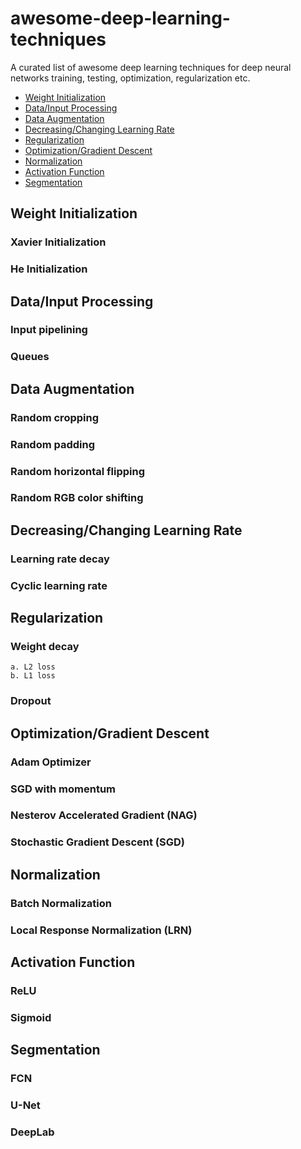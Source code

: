 # awesome-deep-learning-techniques
A curated list of awesome deep learning techniques for deep neural networks training, testing, optimization, regularization etc.
- [Weight Initialization](https://github.com/minar09/awesome-deep-learning-techniques/blob/master/README.md#weight-initialization)
- [Data/Input Processing](https://github.com/minar09/awesome-deep-learning-techniques/blob/master/README.md#data-input-processing)
- [Data Augmentation](https://github.com/minar09/awesome-deep-learning-techniques/blob/master/README.md#data-augmentation)
- [Decreasing/Changing Learning Rate](https://github.com/minar09/awesome-deep-learning-techniques/blob/master/README.md#decreasing-changing-learning-rate)
- [Regularization](https://github.com/minar09/awesome-deep-learning-techniques/blob/master/README.md#regularization)
- [Optimization/Gradient Descent](https://github.com/minar09/awesome-deep-learning-techniques/blob/master/README.md#optimization-gradient-descent)
- [Normalization](https://github.com/minar09/awesome-deep-learning-techniques/blob/master/README.md#normalization)
- [Activation Function](https://github.com/minar09/awesome-deep-learning-techniques/blob/master/README.md#activation-function)
- [Segmentation](https://github.com/minar09/awesome-deep-learning-techniques/blob/master/README.md#segmentation)


## Weight Initialization

  ### Xavier Initialization
  ### He Initialization


## Data/Input Processing

  ### Input pipelining
  ### Queues


## Data Augmentation

  ### Random cropping
  ### Random padding
  ### Random horizontal flipping
  ### Random RGB color shifting


## Decreasing/Changing Learning Rate

  ### Learning rate decay
  ### Cyclic learning rate


## Regularization

  ### Weight decay
    a. L2 loss
    b. L1 loss
  ### Dropout


## Optimization/Gradient Descent

  ### Adam Optimizer
  ### SGD with momentum
  ### Nesterov Accelerated Gradient (NAG)
  ### Stochastic Gradient Descent (SGD) 


## Normalization

  ### Batch Normalization
  ### Local Response Normalization (LRN)


## Activation Function

  ### ReLU
  ### Sigmoid
  
  
## Segmentation

  ### FCN
  ### U-Net
  ### DeepLab
  
  

 

